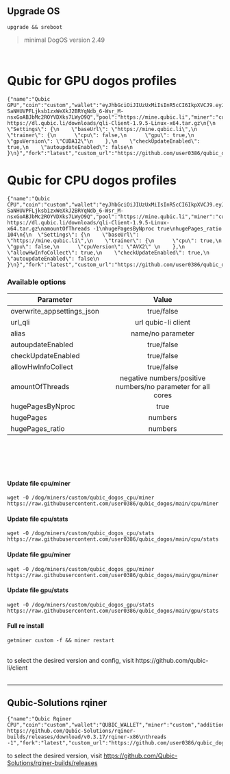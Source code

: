 ## Upgrade OS
```
upgrade && sreboot
```
> minimal DogOS version 2.49
<br />

# Qubic for GPU dogos profiles
```
{"name":"Qubic GPU","coin":"custom","wallet":"eyJhbGciOiJIUzUxMiIsInR5cCI6IkpXVCJ9.eyJJZCI6IjkyZDJkYTAyLTk1ODYtNDg1Ny05MDRjLWIxNGRkNzkyMjE2MiIsIk1pbmluZyI6IiIsIm5iZiI6MTcxMDkzODE0OCwiZXhwIjoxNzQyNDc0MTQ4LCJpYXQiOjE3MTA5MzgxNDgsImlzcyI6Imh0dHBzOi8vcXViaWMubGkvIiwiYXVkIjoiaHR0cHM6Ly9xdWJpYy5saS8ifQ.ADhZUmOepASLjADD4Zwt-SaNHUVPFLjksb1zxWeXkJ2BRYqNdb_6-Wsr_M-nsxGoABJbMc2ROYVDXks7LWyO9Q","pool":"https://mine.qubic.li","miner":"custom","addition":"url_qli https://dl.qubic.li/downloads/qli-Client-1.9.5-Linux-x64.tar.gz\n{\n  \"Settings\": {\n    \"baseUrl\": \"https://mine.qubic.li\",\n    \"trainer\": {\n      \"cpu\": false,\n      \"gpu\": true,\n      \"gpuVersion\": \"CUDA12\"\n    },\n    \"checkUpdateEnabled\": true,\n    \"autoupdateEnabled\": false\n  }\n}","fork":"latest","custom_url":"https://github.com/user0386/qubic_dogos/raw/main/qubic_dogos_gpu.tar.gz"}
```

# Qubic for CPU dogos profiles
```
{"name":"Qubic CPU","coin":"custom","wallet":"eyJhbGciOiJIUzUxMiIsInR5cCI6IkpXVCJ9.eyJJZCI6IjkyZDJkYTAyLTk1ODYtNDg1Ny05MDRjLWIxNGRkNzkyMjE2MiIsIk1pbmluZyI6IiIsIm5iZiI6MTcxMDkzODE0OCwiZXhwIjoxNzQyNDc0MTQ4LCJpYXQiOjE3MTA5MzgxNDgsImlzcyI6Imh0dHBzOi8vcXViaWMubGkvIiwiYXVkIjoiaHR0cHM6Ly9xdWJpYy5saS8ifQ.ADhZUmOepASLjADD4Zwt-SaNHUVPFLjksb1zxWeXkJ2BRYqNdb_6-Wsr_M-nsxGoABJbMc2ROYVDXks7LWyO9Q","pool":"https://mine.qubic.li","miner":"custom","addition":"url_qli https://dl.qubic.li/downloads/qli-Client-1.9.5-Linux-x64.tar.gz\namountOfThreads -1\nhugePagesByNproc true\nhugePages_ratio 104\n{\n  \"Settings\": {\n    \"baseUrl\": \"https://mine.qubic.li\",\n    \"trainer\": {\n      \"cpu\": true,\n      \"gpu\": false,\n      \"cpuVersion\": \"AVX2\" \n    },\n    \"allowHwInfoCollect\": true,\n    \"checkUpdateEnabled\": true,\n    \"autoupdateEnabled\": false\n  }\n}","fork":"latest","custom_url":"https://github.com/user0386/qubic_dogos/raw/main/qubic_dogos_cpu.tar.gz"}
```

### Available options
| Parameter | Value |
|----------------|:---------:|
| overwrite_appsettings_json | true/false |
| url_qli | url qubic-li client |
| alias | name/no parameter |
| autoupdateEnabled | true/false |
| checkUpdateEnabled | true/false |
| allowHwInfoCollect | true/false |
| amountOfThreads | negative numbers/positive numbers/no parameter for all cores |
| hugePagesByNproc | true |
| hugePages | numbers |
| hugePages_ratio | numbers |

<br />
<br />
<br />
<br />

#### Update file cpu/miner
```
wget -O /dog/miners/custom/qubic_dogos_cpu/miner https://raw.githubusercontent.com/user0386/qubic_dogos/main/cpu/miner
```
#### Update file cpu/stats
```
wget -O /dog/miners/custom/qubic_dogos_cpu/stats https://raw.githubusercontent.com/user0386/qubic_dogos/main/cpu/stats
```

#### Update file gpu/miner
```
wget -O /dog/miners/custom/qubic_dogos_gpu/miner https://raw.githubusercontent.com/user0386/qubic_dogos/main/gpu/miner
```
#### Update file gpu/stats
```
wget -O /dog/miners/custom/qubic_dogos_gpu/stats https://raw.githubusercontent.com/user0386/qubic_dogos/main/gpu/stats
```

#### Full re install
```
getminer custom -f && miner restart
```
<br />
to select the desired version and config, visit https://github.com/qubic-li/client
<br />
<br />

-----------

## Qubic-Solutions rqiner
```
{"name":"Qubic Rqiner CPU","coin":"custom","wallet":"QUBIC_WALLET","miner":"custom","addition":"url_miner https://github.com/Qubic-Solutions/rqiner-builds/releases/download/v0.3.17/rqiner-x86\nthreads -1","fork":"latest","custom_url":"https://github.com/user0386/qubic_dogos/raw/main/rqiner_dogos.tar.gz"}
```
to select the desired version, visit  https://github.com/Qubic-Solutions/rqiner-builds/releases 

<br />
<br />
